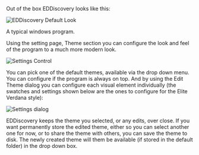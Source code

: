 Out of the box EDDiscovery looks like this:

![EDDiscovery Default Look](http://i.imgur.com/qPS4jXn.png)

A typical windows program.

Using the setting page, Theme section you can configure the look and feel of the program to a much more modern look.

![Settings Control](http://i.imgur.com/GTlrXLc.png)

You can pick one of the default themes, available via the drop down menu.  You can configure if the program is always on top.  And by using the Edit Theme dialog you can configure each visual element individually (the swatches and settings shown below are the ones to configure for the Elite Verdana style):

![Settings dialog](http://i.imgur.com/o9RNxVM.png)

EDDiscovery keeps the theme you selected, or any edits, over close.  If you want permanently store the edited theme, either so you can select another one for now, or to share the theme with others, you can save the theme to disk.  The newly created theme will them be available (if stored in the default folder) in the drop down box.